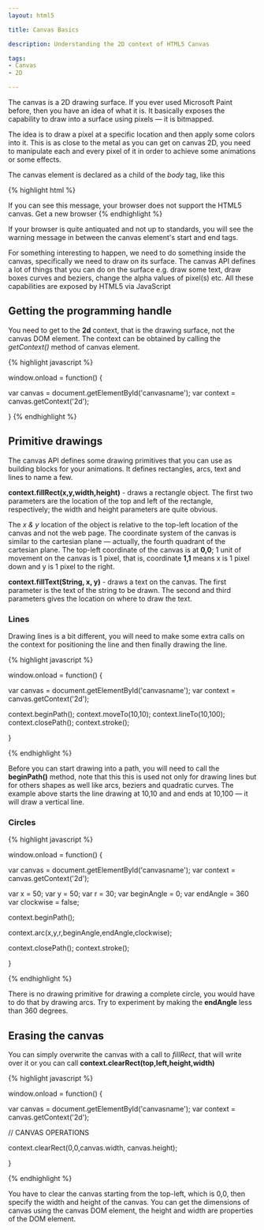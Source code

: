 ```yaml
---
layout: html5

title: Canvas Basics 

description: Understanding the 2D context of HTML5 Canvas

tags:
- Canvas
- 2D

---
```


The canvas is a 2D drawing surface. If you ever used Microsoft Paint before, then you have an idea of what it is. It basically exposes the capability to draw into a surface using pixels &mdash; it is bitmapped.

The idea is to draw a pixel at a specific location and then apply some colors into it. This is as close to the metal as you can get on canvas 2D, you need to manipulate each and every pixel of it in order to achieve some animations or some effects. 

The canvas element is declared as a child of the *body* tag, like this

{% highlight html %}
<!DOCTYPE html> 
<html>
  <head> 
  </head>

  <body>
    <canvas ID="thecanvas" WIDTH="300" HEIGHT="300">
    If you can see this message, your browser does not
    support the HTML5 canvas. Get a new browser    
    </canvas>
  </body> 
</html>
{% endhighlight %}
  
If your browser is quite antiquated and not up to standards, you will see the warning message in between the canvas element's start and end tags.

For something interesting to happen, we need to do something inside the canvas, specifically we need to draw on its surface. The canvas API defines a lot of things that you can do on the surface e.g. draw some text, draw boxes curves and beziers, change the alpha values of pixel(s) etc. All these capabilities are exposed by HTML5 via JavaScript


## Getting the programming handle

You need to get to the **2d** context, that is the drawing surface, not the canvas DOM element. The context can be obtained by calling the *getContext()* method of canvas element.

{% highlight javascript %}

window.onload = function() {

  var canvas = document.getElementById('canvasname');
  var context = canvas.getContext('2d');

}
{% endhighlight %}


## Primitive drawings

The canvas API defines some drawing primitives that you can use as building blocks for your animations. It defines rectangles, arcs, text and lines to name a few.

**context.fillRect(x,y,width,height)** - draws a rectangle object. The first two parameters are the location of the top and left of the rectangle, respectively; the width and height parameters are quite obvious.

The *x & y* location of the object is relative to the top-left location of the canvas and not the web page. The coordinate system of the canvas is similar to the cartesian plane &mdash; actually, the fourth quadrant of the cartesian plane. The top-left coordinate of the canvas is at **0,0**; 1 unit of movement on the canvas is 1 pixel, that is, coordinate **1,1** means x is 1 pixel down and y is 1 pixel to the right. 

**context.fillText(String, x, y)** - draws a text on the canvas. The first parameter is the text of the string to be drawn. The second and third parameters gives the location on where to draw the text.


### Lines

Drawing lines is a bit different, you will need to make some extra calls on the context for positioning the line and then finally drawing the line.

{% highlight javascript %}

window.onload = function() {

  var canvas = document.getElementById('canvasname');
  var context = canvas.getContext('2d');

  context.beginPath();
  context.moveTo(10,10);
  context.lineTo(10,100);
  context.closePath();
  context.stroke();

}

{% endhighlight %}

Before you can start drawing into a path, you will need to call the **beginPath()** method, note that this this is used not only for drawing lines but for others shapes as well like arcs, beziers and quadratic curves. The example above starts the line drawing at 10,10 and and ends at 10,100 &mdash; it will draw a vertical line.

### Circles

{% highlight javascript %}

window.onload = function() {

  var canvas = document.getElementById('canvasname');
  var context = canvas.getContext('2d');

  var x = 50;
  var y = 50;
  var r = 30;
  var beginAngle = 0;
  var endAngle = 360
  var clockwise = false;

  context.beginPath();
  
  context.arc(x,y,r,beginAngle,endAngle,clockwise);
  
  context.closePath();
  context.stroke();

}

{% endhighlight %}

There is no drawing primitive for drawing a complete circle, you would have to do that by drawing arcs. Try to experiment by making the **endAngle** less than 360 degrees.

## Erasing the canvas

You can simply overwrite the canvas with a call to *fillRect*, that will write over it or you can call **context.clearRect(top,left,height,width)** 

{% highlight javascript %}

window.onload = function() {

  var canvas = document.getElementById('canvasname');
  var context = canvas.getContext('2d');

  // CANVAS OPERATIONS
  
  context.clearRect(0,0,canvas.width, canvas.height);

}

{% endhighlight %}

You have to clear the canvas starting from the top-left, which is 0,0, then specify the width and height of the canvas. You can get the dimensions of canvas using the canvas DOM element, the height and width are properties of the DOM element.





